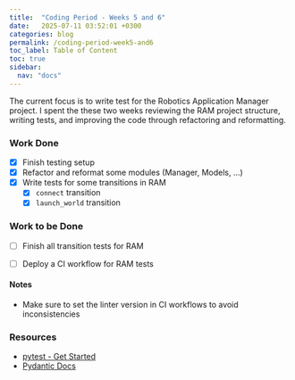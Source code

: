 ```yaml
---
title:  "Coding Period - Weeks 5 and 6"
date:   2025-07-11 03:52:01 +0300
categories: blog
permalink: /coding-period-week5-and6
toc_label: Table of Content
toc: true
sidebar:
  nav: "docs"
---
```


The current focus is to write test for the Robotics Application Manager project.
I spent the these two weeks reviewing the RAM project structure, writing tests, and improving the code through refactoring and reformatting.


### Work Done
- [X] Finish testing setup
- [X] Refactor and reformat some modules (Manager, Models, ...)
- [X] Write tests for some transitions in RAM
    - [X] `connect` transition
    - [X] `launch_world` transition

### Work to be Done
- [ ] Finish all transition tests for RAM
- [ ] Deploy a CI workflow for RAM tests


#### Notes
- Make sure to set the linter version in CI workflows to avoid inconsistencies


### Resources
- [pytest - Get Started](https://docs.pytest.org/en/stable/getting-started.html)
- [Pydantic Docs](https://docs.pydantic.dev/latest/)